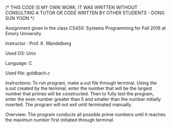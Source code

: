 /* THIS CODE IS MY OWN WORK, IT WAS WRITTEN WITHOUT CONSULTING
A TUTOR OR CODE WRITTEN BY OTHER STUDENTS - DONG SUN YOON */


Assignment given in the class CS450: Systems Programming for Fall 2016 at Emory University 

Instructor : Prof. K. Mandelberg

Used OS: Unix 

Language: C

Used file: goldbach.c

Instructions: 
To run program, make a.out file through terminal. Using the a.out created by the terminal,
enter the number that will be the largest number that primes will be constructed. 
Then to fully test the program, enter the even number greater than 5 and smaller than the number initially inserted. 
The program will not exit until terminated manually. 


Overview:
The program conducts all possible prime numbers until it reaches the maximun number first initiated through terminal. 
